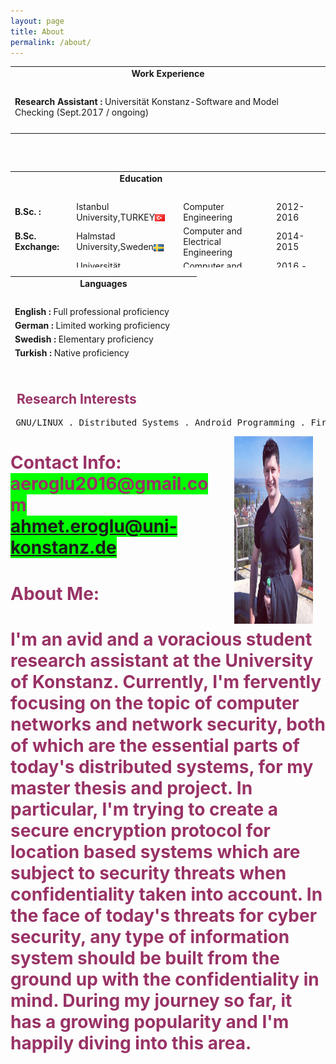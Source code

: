 ```yaml
---
layout: page
title: About
permalink: /about/
---
```

 
<table width="750" height="154" cellspacing="0" cellpadding="1" border="0">
    <tbody>
        <tr>
            <td style="text-align: center;" colspan="3"><strong>Work Experience</strong></td>
        </tr>
        <tr>
            <td style="text-align: left;">&nbsp;</td>
            <td style="text-align: left;">&nbsp;</td>
            <td style="text-align: left;">&nbsp;</td>
        </tr>
        <tr>
            <td style="text-align: left;"><strong>Research Assistant :
            </strong> Universität Konstanz-Software and Model Checking (Sept.2017 / ongoing)</td>              
        </tr>
      <tr>
           <td style="text-align: left;">&nbsp;</td>
        </tr>
    </tbody>
</table>






<table width="856" height="154" cellspacing="0" cellpadding="1" border="0">
    <tbody>
        <tr>
            <td style="text-align: center;" colspan="3"><strong>Education</strong></td>
        </tr>
        <tr>
            <td style="text-align: left;">&nbsp;</td>
            <td style="text-align: left;">&nbsp;</td>
            <td style="text-align: left;">&nbsp;</td>
        </tr>
        <tr>
            <td style="text-align: left;"><strong>B.Sc. :<br>
            </strong></td>
            <td style="text-align: left;">Istanbul University,TURKEY<img style="max-width: 100%;" align="center" src="/images/if_tr_4770.png"  height="auto"></td>
            <td style="text-align: left;">Computer Engineering</td>
            <td style="text-align: left;">2012-2016</td>
        </tr>
        <tr>
            <td style="text-align: left;"><strong>B.Sc. Exchange:</strong></td>
            <td style="text-align: left;">Halmstad University,Sweden<img style="max-width: 100%;" align="center" src="/images/if_se_4744.png"  height="auto"></td>
             <td style="text-align: left;">Computer and Electrical Engineering</td>
            <td style="text-align: left;">2014-2015</td>
        </tr>
        <tr>
            <td style="text-align: left;"><strong>M.Sc. :</strong></td>
            <td style="text-align: left;">Universität Konstanz,Germany<img style="max-width: 100%;" align="center" src="/images/if_de_4604.png"  height="auto"></td>
             <td style="text-align: left;">Computer and Information Science</td>
            <td style="text-align: left;">2016 - ongoing</td>
        </tr>
       <tr>
            <td style="text-align: left;">&nbsp;</td>
            <td style="text-align: left;">&nbsp;</td>
            <td style="text-align: left;">&nbsp;</td>
        </tr>
    </tbody>
</table>


<table width="750" height="154" cellspacing="0" cellpadding="1" border="0">
    <tbody>
        <tr>
            <td style="text-align: center;" colspan="3"><strong>Languages</strong></td>
        </tr>
        <tr>
            <td style="text-align: left;">&nbsp;</td>
            <td style="text-align: left;">&nbsp;</td>
            <td style="text-align: left;">&nbsp;</td>
        </tr>
        <tr>
            <td style="text-align: left;"><strong>English :
            </strong>Full professional proficiency</td>              
        </tr>
        <tr>
           <td style="text-align: left;"><strong>German :
           </strong>Limited working proficiency</td>         
            </tr>
         <tr>
           <td style="text-align: left;"><strong>Swedish :
           </strong>Elementary proficiency</td>         
         </tr>
         <tr>
           <td style="text-align: left;"><strong>Turkish :
           </strong>Native proficiency</td>         
        </tr>
      <tr>
            <td style="text-align: left;">&nbsp;</td>
            <td style="text-align: left;">&nbsp;</td>
            <td style="text-align: left;">&nbsp;</td>
        </tr>
    </tbody>
</table>



<h2><span style="color: #993366;">&nbsp; Research Interests</span></h2>
<pre > GNU/LINUX . Distributed Systems . Android Programming . Firebase . Javascript</pre>
<img style="max-width: 25%; max-height:25%;" align="right" hspace="20" src="/images/profile3.jpg" alt="Ahmet EROGLU" width="500px" height="300px">
<h1><span style="color: #993366;">Contact Info:<br /><span style="background-color: #00ff00;">aeroglu2016@gmail.com<a href="mailto:ahmet.eroglu@uni-konstanz.de"><br />ahmet.eroglu@uni-konstanz.de</a></span><br /></span></h1>
<h1><span style="color: #993366;">About Me:<br/>
<h4> I'm an avid and a voracious student research assistant at the University of Konstanz. Currently, I'm fervently focusing on the topic of computer networks and network security, both of which are the essential parts of  today's distributed systems, for my master thesis and project. In particular, I'm trying to create a secure encryption protocol for location based systems which are subject to security threats  when confidentiality taken into account. In the face of today's threats for cyber security, any type of information system should be built from the ground up with the confidentiality in mind. During my journey so far, it has a growing popularity and I'm happily diving into this area. 



